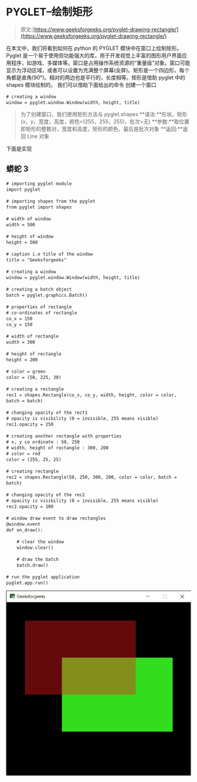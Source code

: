 # PYGLET–绘制矩形

> 原文:[https://www.geeksforgeeks.org/pyglet-drawing-rectangle/](https://www.geeksforgeeks.org/pyglet-drawing-rectangle/)

在本文中，我们将看到如何在 python 的 PYGLET 模块中在窗口上绘制矩形。Pyglet 是一个易于使用但功能强大的库，用于开发视觉上丰富的图形用户界面应用程序，如游戏、多媒体等。窗口是占用操作系统资源的“重量级”对象。窗口可能显示为浮动区域，或者可以设置为充满整个屏幕(全屏)。矩形是一个四边形，每个角都是直角(90°)。相对的两边也是平行的，长度相等。矩形是借助 pyglet 中的 shapes 模块绘制的。
我们可以借助下面给出的命令
创建一个窗口

```
# creating a window
window = pyglet.window.Window(width, height, title)
```

> 为了创建窗口，我们使用矩形方法与 pyglet.shapes
> **语法:**形状。矩形(x，y，宽度，高度，颜色=(255，255，255)，批次=无)
> **参数:**取位置即矩形的整数对，宽度和高度，矩形的颜色，最后是批次对象
> **返回:**返回 Line 对象

下面是实现

## 蟒蛇 3

```
# importing pyglet module
import pyglet

# importing shapes from the pyglet
from pyglet import shapes

# width of window
width = 500

# height of window
height = 500

# caption i.e title of the window
title = "Geeksforgeeks"

# creating a window
window = pyglet.window.Window(width, height, title)

# creating a batch object
batch = pyglet.graphics.Batch()

# properties of rectangle
# co-ordinates of rectangle
co_x = 150
co_y = 150

# width of rectangle
width = 300

# height of rectangle
height = 200

# color = green
color = (50, 225, 30)

# creating a rectangle
rec1 = shapes.Rectangle(co_x, co_y, width, height, color = color, batch = batch)

# changing opacity of the rect1
# opacity is visibility (0 = invisible, 255 means visible)
rec1.opacity = 250

# creating another rectangle with properties
# x, y co ordinate : 50, 250
# width, height of rectangle : 300, 200
# color = red
color = (255, 25, 25)

# creating rectangle
rec2 = shapes.Rectangle(50, 250, 300, 200, color = color, batch = batch)

# changing opacity of the rec2
# opacity is visibility (0 = invisible, 255 means visible)
rec2.opacity = 100

# window draw event to draw rectangles
@window.event
def on_draw():

    # clear the window
    window.clear()

    # draw the batch
    batch.draw()

# run the pyglet application
pyglet.app.run()
```

![](img/3fa73720e0a4db77f97b46be4db4e014.png)